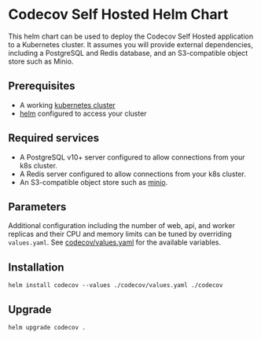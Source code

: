 # Codecov Self Hosted Helm Chart

This helm chart can be used to deploy the Codecov Self Hosted application to 
a Kubernetes cluster.  It assumes you will provide external dependencies,
including a PostgreSQL and Redis database, and an S3-compatible object store
such as Minio.

## Prerequisites

- A working [kubernetes cluster](https://kubernetes.io/docs/home/)
- [helm](https://helm.sh/docs/) configured to access your cluster

## Required services

- A PostgreSQL v10+ server configured to allow connections from your k8s cluster. 
- A Redis server configured to allow connections from your k8s cluster.
- An S3-compatible object store such as [minio](https://min.io/download).

## Parameters

Additional configuration including the number of web, api, and worker replicas and
their CPU and memory limits can be tuned by overriding `values.yaml`.  See
[codecov/values.yaml](/codecov/values.yaml) for the
available variables.

## Installation

```
helm install codecov --values ./codecov/values.yaml ./codecov
```

## Upgrade

```
helm upgrade codecov .
```